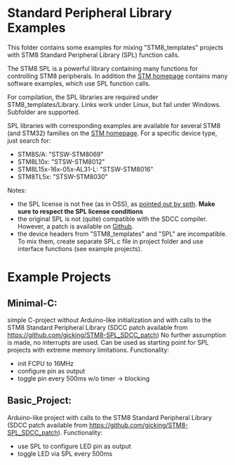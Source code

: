 Standard Peripheral Library Examples
=================

This folder contains some examples for mixing "STM8_templates"
projects with STM8 Standard Peripheral Library (SPL) function calls.

The STM8 SPL is a powerful library containing many functions for controlling
STM8 peripherals. In addition the [STM homepage](http://www.st.com) contains
many software examples, which use SPL function calls.

For compilation, the SPL libraries are required under STM8_templates/Library.
Links work under Linux, but fail under Windows. Subfolder are supported.

SPL libraries with corresponding examples are available for several STM8 
(and STM32) families on the [STM homepage](http://www.st.com). For a specific 
device type, just search for:
  - STM8S/A: "STSW-STM8069" 
  - STM8L10x: "STSW-STM8012"
  - STM8L15x-16x-05x-AL31-L: "STSW-STM8016" 
  - STM8TL5x: "STSW-STM8030" 

Notes:
  - the SPL license is not free (as in OSS), 
  as [pointed out by spth](https://github.com/gicking/STM8-SPL_SDCC_patch/issues/1). 
  **Make sure to respect the SPL license conditions** 
  - the original SPL is not (quite) compatible with the SDCC compiler. However, a 
  patch is available on [Github](https://github.com/gicking/STM8-SPL_SDCC_patch).
  - the device headers from "STM8_templates" and "SPL" are incompatible. To mix them, 
  create separate SPL.c file in project folder and use interface
  functions (see example projects).


Example Projects
=================

Minimal-C: 
----------
  simple C-project without Arduino-like initialization and 
  with calls to the STM8 Standard Peripheral Library
  (SDCC patch available from https://github.com/gicking/STM8-SPL_SDCC_patch)
  No further assumption is made, no interrupts are used.
  Can be used as starting point for SPL projects with extreme
  memory limitations.
  Functionality:
  - init FCPU to 16MHz
  - configure pin as output
  - toggle pin every 500ms w/o timer -> blocking


Basic_Project: 
----------
  Arduino-like project with calls to the STM8 Standard Peripheral Library
  (SDCC patch available from https://github.com/gicking/STM8-SPL_SDCC_patch). 
  Functionality:
  - use SPL to configure LED pin as output
  - toggle LED via SPL every 500ms

